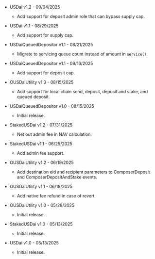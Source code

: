 * USDai v1.2 - 09/04/2025
    * Add support for deposit admin role that can bypass supply cap.

* USDai v1.1 - 08/29/2025
    * Add support for supply cap.

* USDaiQueuedDepositor v1.1 - 08/21/2025
    * Migrate to servicing queue count instead of amount in `service()`.

* USDaiQueuedDepositor v1.1 - 08/16/2025
    * Add support for deposit cap.

* OUSDaiUtility v1.3 - 08/15/2025
    * Add support for local chain send, deposit, deposit and stake, and queued
      deposit.

* USDaiQueuedDepositor v1.0 - 08/15/2025
    * Initial release.

* StakedUSDai v1.2 - 07/31/2025
    * Net out admin fee in NAV calculation.

* StakedUSDai v1.1 - 06/25/2025
    * Add admin fee support.

* OUSDaiUtility v1.2 - 06/19/2025
    * Add destination eid and recipient parameters to ComposerDeposit and
      ComposerDepositAndStake events.

* OUSDaiUtility v1.1 - 06/18/2025
    * Add native fee refund in case of revert.

* OUSDaiUtility v1.0 - 05/28/2025
    * Initial release.

* StakedUSDai v1.0 - 05/13/2025
    * Initial release.

* USDai v1.0 - 05/13/2025
    * Initial release.
